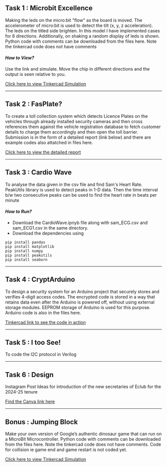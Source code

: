 ## Task 1 : Microbit Excellence 

Making the leds on the micro:bit "flow" as the board is moved. The accelerometer of micro:bit is used to detect the tilt (x, y, z acceleration). The leds on the titled side brighten. In this model I have implemented cases for 8 directions. Additionally, on shaking a random display of leds is shown. Python code with comments can be downloaded from the files here. Note the tinkercad code does not have comments

#### ***How to View?***
Use the link and simulate. Move the chip in different directions and the output is seen relative to you. 

[Click here to view Tinkercad Simulation](https://www.tinkercad.com/things/e2UNsM3dVgY-fluid-microbit?sharecode=To9ltWfV74uJ5HGFRFu3L2tAK-FqLtvNf7CnHH_ijJ4)

----------------------------------------

## Task 2 : FasPlate?

To create a toll collection system which detects Licence Plates on the vehicles through already installed security cameras and then cross references them against the vehicle registration database to fetch customer details to charge them accordingly and then open the toll barrier. Submission is in the form of a detailed report (link below) and there are example codes also attatched in files here.

[Click here to view the detailed report](https://docs.google.com/document/d/1rQzBTpKfV0EX-cKq6X84zioZ-GUjkLKNJPze_L0xUZE/edit?usp=sharing)

----------------------------------------

## Task 3 : Cardio Wave

To analyse the data given in the csv file and find Sam's Heart Rate. PeakUtils library is used to detect peaks in 1-D data. Then the time interval b/w two consecutive peaks can be used to find the heart rate in beats per minute

#### ***How to Run?***
- Download the CardioWave.ipnyb file along with sam_ECG.csv and sam_ECG1.csv in the same directory.
-  Download the dependencies using
```
pip install pandas
pip install matplotlib
pip install numpy
pip install peakutils
pip install seaborn
```

----------------------------------------

## Task 4 : CryptArduino

To design a security system for an Arduino project that securely stores and verifies 4-digit access codes. The encrypted code is stored in a way that retains data even after the Arduino is powered off, without using external storage modules. EEPROM storage of Arduino is used for this purpose. Arduino code is also in the files here.

[Tinkercad link to see the code in action](https://www.tinkercad.com/things/8CJzbL1yIuA-cryptarduino?sharecode=HWKwpbTsVtJtUc4l5af10i-77yCqDrHh7nK-xDP8NhU)

----------------------------------------

## Task 5 : I too See!

To code the I2C protocol in Verilog

----------------------------------------

## Task 6 : Design

Instagram Post Ideas for introduction of the new secretaries of Eclub for the 2024-25 tenure

[Find the Canva link here](https://www.canva.com/design/DAGFfU4QuNY/JbuHTf5NwPrjZ9teiwhXpQ/edit?utm_content=DAGFfU4QuNY&utm_campaign=designshare&utm_medium=link2&utm_source=sharebutton)

----------------------------------------

## Bonus : Jumping Block

Make your own version of Google’s authentic dinosaur game that can run on a MicroBit Microcontroller. Python code with comments can be downloaded from the files here. Note the tinkercad code does not have comments. Code for collision ie game end and game restart is not coded yet.

[Click here to view Tinkercad Simulation](https://www.tinkercad.com/things/3nzZMev3KKF-dinogame?sharecode=tnxGTA8mvT9dMaDDvUk1iydNRCjxk6prqgZ8bBVpr6g)
